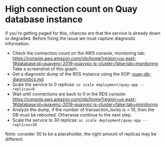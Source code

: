 # High connection count on Quay database instance

If you're getting paged for this, chances are that the service is already down or degraded. Before fixing the issue we must capture diagnostic information:

- Check the connection count on the AWS console, monitoring tab: https://console.aws.amazon.com/rds/home?region=us-east-1#database:id=quayenc-2019-quayvpc;is-cluster=false;tab=monitoring. Take a screenshot of this graph.
- Get a diagnostic dump of the RDS instance using the SOP: [quay-db-diagnostics.md](/docs/quay/sop/quay-db-diagnostics.md)
- Scale the service to 0 replicas: `oc scale deployment/quay-app --replicas=0`
- Wait until connections are back to 0 in the RDS console: https://console.aws.amazon.com/rds/home?region=us-east-1#database:id=quayenc-2019-quayvpc;is-cluster=false;tab=monitoring
- Analyze the dump, if the number of transaction_locks is > 10, then the DB must be rebooted. Otherwise continue to the next step.
- Scale the service to 30 replicas: `oc scale deployment/quay-app --replicas=30`

Note: consider 30 to be a placeholder, the right amount of replicas may be different.
